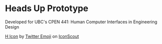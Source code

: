 # Heads Up Prototype
Developed for UBC's CPEN 441: Human Computer Interfaces in Engineering Design

<a href="https://iconscout.com/icons/h" target="_blank">H Icon</a> by <a href="https://iconscout.com/contributors/twitter-inc">Twitter Emoji</a> on <a href="https://iconscout.com">IconScout</a>


